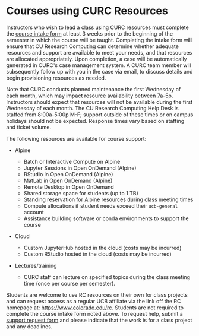 # Courses using CURC Resources

Instructors who wish to lead a class using CURC resources must complete the [course intake form](https://forms.office.com/r/3Bx0Dp0635) at least 3 weeks prior to the beginning of the semester in which the course will be taught. Completing the intake form will ensure that CU Research Computing can determine whether adequate resources and support are available to meet your needs, and that resources are allocated appropriately.  Upon completion, a case will be automatically generated in CURC's case management system. A CURC team member will subsequently follow up with you in the case via email, to discuss details and begin provisioning resources as needed. 

Note that CURC conducts planned maintenance the first Wednesday of each month, which may impact resource availability between 7a-5p. Instructors should expect that resources will not be available during the first Wednesday of each month. The CU Research Computing Help Desk is staffed from 8:00a-5:00p M-F; support outside of these times or on campus holidays should not be expected. Response times vary based on staffing and ticket volume. 

The following resources are available for course support:

* Alpine
   * Batch or Interactive Compute on Alpine
   * Jupyter Sessions in Open OnDemand (Alpine)
   * RStudio in Open OnDemand (Alpine)
   * MatLab in Open OnDemand (Alpine)
   * Remote Desktop in Open OnDemand
   * Shared storage space for students (up to 1 TB)
   * Standing reservation for Alpine resources during class meeting times
   * Compute allocations if student needs exceed their `ucb-general` account
   * Assistance building software or conda environments to support the course

* Cloud
   * Custom JupyterHub hosted in the cloud (costs may be incurred)
   * Custom RStudio hosted in the cloud (costs may be incurred)

* Lectures/training
  * CURC staff can lecture on specified topics during the class meeting time (once per course per semester). 

Students are welcome to use RC resources on their own for class projects and can request access as a regular UCB affiliate via the link off the RC homepage at: <https://www.colorado.edu/rc>. Students are not required to complete the course intake form noted above. To request help, submit a [support request form](https://colorado.service-now.com/req_portal?id=ucb_sc_rc_form) and please indicate that the work is for a class project and any deadlines.  

